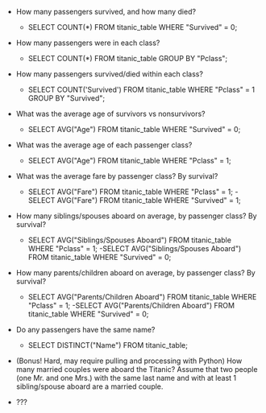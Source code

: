 
- How many passengers survived, and how many died?
	- SELECT COUNT(*) FROM titanic_table WHERE "Survived" = 0;
		
- How many passengers were in each class?
	- SELECT COUNT(*) FROM titanic_table GROUP BY "Pclass";
	
- How many passengers survived/died within each class?
	- SELECT COUNT('Survived') FROM titanic_table
WHERE "Pclass" = 1 
GROUP BY "Survived";

- What was the average age of survivors vs nonsurvivors?
	- SELECT AVG("Age") FROM titanic_table
WHERE "Survived" = 0;

- What was the average age of each passenger class?
	- SELECT AVG("Age") FROM titanic_table
WHERE "Pclass" = 1;

- What was the average fare by passenger class? By survival?
	- SELECT AVG("Fare") FROM titanic_table
WHERE "Pclass" = 1;
	-SELECT AVG("Fare") FROM titanic_table
WHERE "Survived" = 1;

- How many siblings/spouses aboard on average, by passenger class? By survival?
	- SELECT AVG("Siblings/Spouses Aboard") FROM titanic_table
WHERE "Pclass" = 1;
	-SELECT AVG("Siblings/Spouses Aboard") FROM titanic_table
WHERE "Survived" = 0;

- How many parents/children aboard on average, by passenger class? By survival?
	- SELECT AVG("Parents/Children Aboard") FROM titanic_table
WHERE "Pclass" = 1;
	-SELECT AVG("Parents/Children Aboard") FROM titanic_table
WHERE "Survived" = 0;

- Do any passengers have the same name?
	- SELECT DISTINCT("Name") FROM titanic_table;






- (Bonus! Hard, may require pulling and processing with Python) How many married couples were aboard the Titanic? Assume that two people (one Mr. and one Mrs.) with the same last name and with at least 1 sibling/spouse aboard are a married couple.
- ???






